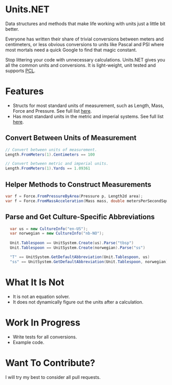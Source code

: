 Units.NET
========

Data structures and methods that make life working with units just a little bit better.

Everyone has written their share of trivial conversions between meters and centimeters, or less obvious conversions to units like Pascal and PSI where most mortals need a quick Google to find that magic constant.

Stop littering your code with unnecessary calculations. Units.NET gives you all the common units and conversions. It is light-weight, unit tested and supports [PCL](http://msdn.microsoft.com/en-us/library/gg597391.aspx "MSDN PCL").


Features
========

* Structs for most standard units of measurement, such as Length, Mass, Force and Pressure. See full list [here](http://TODO "TODO").
* Has most standard units in the metric and imperial systems. See full list [here](http://TODO "TODO").

Convert Between Units of Measurement
------------------------------------
```C#
// Convert between units of measurement.
Length.FromMeters(1).Centimeters == 100

// Convert between metric and imperial units.
Length.FromMeters(1).Yards == 1.09361
```

Helper Methods to Construct Measurements
----------------------------------------
```C#
var f = Force.FromPressureByArea(Pressure p, Length2d area);
var f = Force.FromMassAcceleration(Mass mass, double metersPerSecondSquared);
```

Parse and Get Culture-Specific Abbreviations
-------------------------------------------------
```C#
  var us = new CultureInfo("en-US");
  var norwegian = new CultureInfo("nb-NO");
  
  Unit.Tablespoon == UnitSystem.Create(us).Parse("tbsp")
  Unit.Tablespoon == UnitSystem.Create(norwegian).Parse("ss")  

  "T" == UnitSystem.GetDefaultAbbreviation(Unit.Tablespoon, us)
  "ss" == UnitSystem.GetDefaultAbbreviation(Unit.Tablespoon, norwegian)
```

What It Is Not
==============

* It is not an equation solver. 
* It does not dynamically figure out the units after a calculation.

Work In Progress
================

* Write tests for all conversions.
* Example code.

Want To Contribute?
===================
I will try my best to consider all pull requests.
